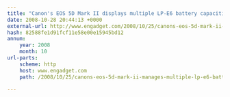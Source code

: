 ```yaml
---
title: "Canon's EOS 5D Mark II displays multiple LP-E6 battery capacities"
date: 2008-10-28 20:44:13 +0000
external-url: http://www.engadget.com/2008/10/25/canons-eos-5d-mark-ii-manages-multiple-lp-e6-battery-capacities/
hash: 82588fe1d91fcf11e58e00e15945bd12
annum:
    year: 2008
    month: 10
url-parts:
    scheme: http
    host: www.engadget.com
    path: /2008/10/25/canons-eos-5d-mark-ii-manages-multiple-lp-e6-battery-capacities/

---
```



